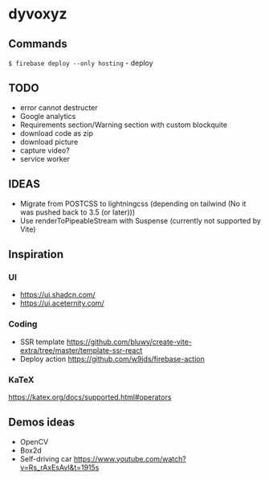 # dyvoxyz

## Commands

`$ firebase deploy --only hosting` - deploy

## TODO

- error cannot destructer
- Google analytics
- Requirements section/Warning section with custom blockquite
- download code as zip
- download picture
- capture video?
- service worker

## IDEAS

- Migrate from POSTCSS to lightningcss (depending on tailwind (No it was pushed back to 3.5 (or later)))
- Use renderToPipeableStream with Suspense (currently not supported by Vite)

## Inspiration

### UI

- https://ui.shadcn.com/
- https://ui.aceternity.com/

### Coding

- SSR template https://github.com/bluwy/create-vite-extra/tree/master/template-ssr-react
- Deploy action https://github.com/w9jds/firebase-action

### KaTeX

https://katex.org/docs/supported.html#operators

## Demos ideas

- OpenCV
- Box2d
- Self-driving car https://www.youtube.com/watch?v=Rs_rAxEsAvI&t=1915s

